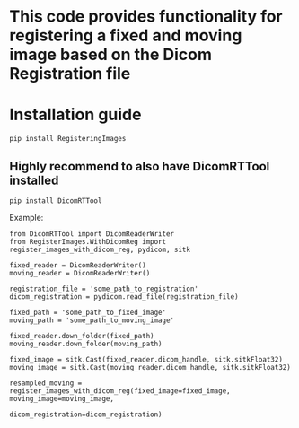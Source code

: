 # This code provides functionality for registering a fixed and moving image based on the Dicom Registration file
# Installation guide
    pip install RegisteringImages
## Highly recommend to also have DicomRTTool installed
    pip install DicomRTTool
Example:

    from DicomRTTool import DicomReaderWriter
    from RegisterImages.WithDicomReg import register_images_with_dicom_reg, pydicom, sitk
    
    fixed_reader = DicomReaderWriter()
    moving_reader = DicomReaderWriter()
    
    registration_file = 'some_path_to_registration'
    dicom_registration = pydicom.read_file(registration_file)
    
    fixed_path = 'some_path_to_fixed_image'
    moving_path = 'some_path_to_moving_image'
    
    fixed_reader.down_folder(fixed_path)
    moving_reader.down_folder(moving_path)
    
    fixed_image = sitk.Cast(fixed_reader.dicom_handle, sitk.sitkFloat32)
    moving_image = sitk.Cast(moving_reader.dicom_handle, sitk.sitkFloat32)
    
    resampled_moving = register_images_with_dicom_reg(fixed_image=fixed_image, moving_image=moving_image,
                                                      dicom_registration=dicom_registration)
    
